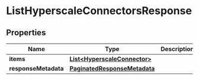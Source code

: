 

# ListHyperscaleConnectorsResponse


## Properties

Name | Type | Description | Notes
------------ | ------------- | ------------- | -------------
**items** | [**List&lt;HyperscaleConnector&gt;**](HyperscaleConnector.md) |  |  [optional]
**responseMetadata** | [**PaginatedResponseMetadata**](PaginatedResponseMetadata.md) |  |  [optional]



